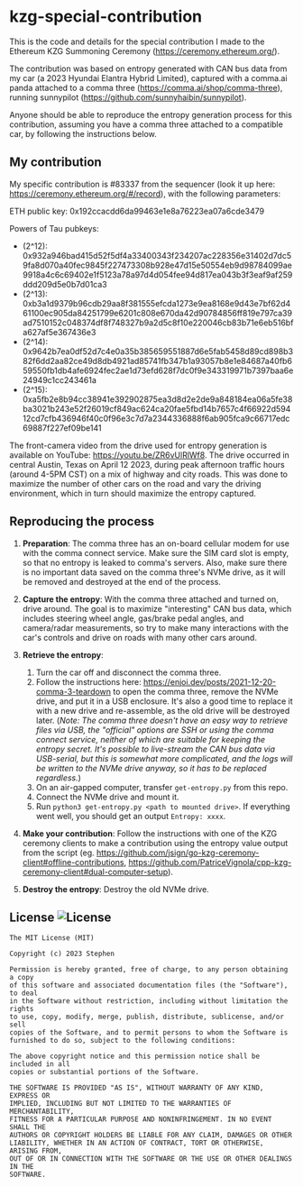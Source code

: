 kzg-special-contribution
========================

This is the code and details for the special contribution I made to the Ethereum KZG Summoning Ceremony (https://ceremony.ethereum.org/).

The contribution was based on entropy generated with CAN bus data from my car (a 2023 Hyundai Elantra Hybrid Limited), captured with a comma.ai panda attached to a comma three (https://comma.ai/shop/comma-three), running sunnypilot (https://github.com/sunnyhaibin/sunnypilot).

Anyone should be able to reproduce the entropy generation process for this contribution, assuming you have a comma three attached to a compatible car, by following the instructions below.

My contribution
---------------

My specific contribution is #83337 from the sequencer (look it up here: https://ceremony.ethereum.org/#/record), with the following parameters:

ETH public key: 0x192ccacdd6da99463e1e8a76223ea07a6cde3479

Powers of Tau pubkeys:
- (2^12): 0x932a946bad415d52f5df4a33400343f234207ac228356e31402d7dc59fa8d070a40fec9845f227473308b928e47d15e50554eb9d98784099ae9918a4c6c69402e1f5123a78a97d4d054fee94d817ea043b3f3eaf9af259ddd209d5e0b7d01ca3
- (2^13): 0xb3a1d9379b96cdb29aa8f381555efcda1273e9ea8168e9d43e7bf62d461100ec905da84251799e6201c808e670da42d90784856ff819e797ca39ad7510152c048374df8f748327b9a2d5c8f10e220046cb83b71e6eb516bfa627af5e367436e3
- (2^14): 0x9642b7ea0df52d7c4e0a35b385659551887d6e5fab5458d89cd898b382f6dd2aa82ce49d8db4921ad85741fb347b1a93057b8e1e84687a40fb659550fb1db4afe6924fec2ae1d73efd628f7dc0f9e343319971b7397baa6e24949c1cc243461a
- (2^15): 0xa5fb2e8b94cc38941e392902875ea3d8d2e2de9a848184ea06a5fe38ba3021b243e52f26019cf849ac624ca20fae5fbd14b7657c4f66922d59412cd7cfb436946f40c0f96e3c7d7a2344336888f6ab905fca9c66717edc69887f227ef09be141

The front-camera video from the drive used for entropy generation is available on YouTube: https://youtu.be/ZR6vUlRlWf8. The drive occurred in central Austin, Texas on April 12 2023, during peak afternoon traffic hours (around 4-5PM CST) on a mix of highway and city roads. This was done to maximize the number of other cars on the road and vary the driving environment, which in turn should maximize the entropy captured.

Reproducing the process
-----------------------

1. **Preparation**: The comma three has an on-board cellular modem for use with the comma connect service. Make sure the SIM card slot is empty, so that no entropy is leaked to comma's servers. Also, make sure there is no important data saved on the comma three's NVMe drive, as it will be removed and destroyed at the end of the process.

2. **Capture the entropy**: With the comma three attached and turned on, drive around. The goal is to maximize "interesting" CAN bus data, which includes steering wheel angle, gas/brake pedal angles, and camera/radar measurements, so try to make many interactions with the car's controls and drive on roads with many other cars around.

3. **Retrieve the entropy**:
    1. Turn the car off and disconnect the comma three.
    2. Follow the instructions here: https://enjoi.dev/posts/2021-12-20-comma-3-teardown to open the comma three, remove the NVMe drive, and put it in a USB enclosure. It's also a good time to replace it with a new drive and re-assemble, as the old drive will be destroyed later. (*Note: The comma three doesn't have an easy way to retrieve files via USB, the "official" options are SSH or using the comma connect service, neither of which are suitable for keeping the entropy secret. It's possible to live-stream the CAN bus data via USB-serial, but this is somewhat more complicated, and the logs will be written to the NVMe drive anyway, so it has to be replaced regardless.*)
    3. On an air-gapped computer, transfer `get-entropy.py` from this repo.
    4. Connect the NVMe drive and mount it.
    5. Run `python3 get-entropy.py <path to mounted drive>`. If everything went well, you should get an output `Entropy: xxxx`.

4. **Make your contribution**: Follow the instructions with one of the KZG ceremony clients to make a contribution using the entropy value output from the script (eg. https://github.com/jsign/go-kzg-ceremony-client#offline-contributions, https://github.com/PatriceVignola/cpp-kzg-ceremony-client#dual-computer-setup).

5. **Destroy the entropy**: Destroy the old NVMe drive.

License ![License](http://img.shields.io/:license-mit-blue.svg)
-------

    The MIT License (MIT)

    Copyright (c) 2023 Stephen

    Permission is hereby granted, free of charge, to any person obtaining a copy
    of this software and associated documentation files (the "Software"), to deal
    in the Software without restriction, including without limitation the rights
    to use, copy, modify, merge, publish, distribute, sublicense, and/or sell
    copies of the Software, and to permit persons to whom the Software is
    furnished to do so, subject to the following conditions:

    The above copyright notice and this permission notice shall be included in all
    copies or substantial portions of the Software.

    THE SOFTWARE IS PROVIDED "AS IS", WITHOUT WARRANTY OF ANY KIND, EXPRESS OR
    IMPLIED, INCLUDING BUT NOT LIMITED TO THE WARRANTIES OF MERCHANTABILITY,
    FITNESS FOR A PARTICULAR PURPOSE AND NONINFRINGEMENT. IN NO EVENT SHALL THE
    AUTHORS OR COPYRIGHT HOLDERS BE LIABLE FOR ANY CLAIM, DAMAGES OR OTHER
    LIABILITY, WHETHER IN AN ACTION OF CONTRACT, TORT OR OTHERWISE, ARISING FROM,
    OUT OF OR IN CONNECTION WITH THE SOFTWARE OR THE USE OR OTHER DEALINGS IN THE
    SOFTWARE.
